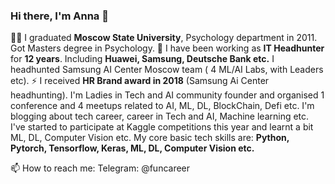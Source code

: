 ###  Hi there, I'm Anna 👋

👩‍🎓 I graduated **Moscow State University**, Psychology department in 2011. Got Masters degree in Psychology. 👋 I have been working as **IT Headhunter** for **12 years**. Including **Huawei, Samsung, Deutsche Bank etc.** I headhunted Samsung AI Center Moscow team ( 4 ML/AI Labs, with Leaders etc). ⚡ I received **HR Brand award in 2018** (Samsung Ai Center headhunting). I'm Ladies in Tech and AI community founder and organised 1 conference and 4 meetups related to AI, ML, DL, BlockChain, Defi etc.
I'm blogging about tech career, career in Tech and AI, Machine learning etc. I've started to participate at Kaggle competitions this year and learnt a bit ML, DL, Computer Vision etc. My core basic tech skills are: **Python, Pytorch, Tensorflow, Keras, ML, DL, Computer Vision etc.**

📫 How to reach me: 
 Telegram: @funcareer


